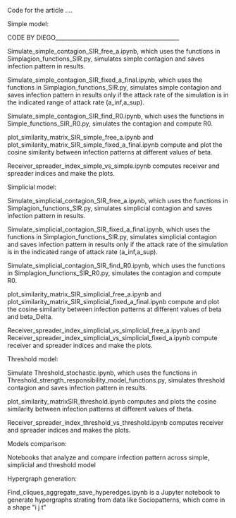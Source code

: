Code for the article ....


Simple model:

CODE BY DIEGO____________________________________________

Simulate_simple_contagion_SIR_free_a.ipynb, which uses the functions in Simplagion_functions_SIR.py, simulates simple contagion and saves infection pattern in results.

Simulate_simple_contagion_SIR_fixed_a_final.ipynb, which uses the functions in Simplagion_functions_SIR.py, simulates simple contagion and saves infection pattern in results only if the attack rate of the simulation is in the indicated range of attack rate (a_inf,a_sup).

Simulate_simple_contagion_SIR_find_R0.ipynb, which uses the functions in Simple_functions_SIR_R0.py, simulates the contagion and compute R0.

plot_similarity_matrix_SIR_simple_free_a.ipynb and plot_similarity_matrix_SIR_simple_fixed_a_final.ipynb compute and plot the cosine similarity between infection patterns at different values of beta.

Receiver_spreader_index_simple_vs_simple.ipynb computes receiver and spreader indices and make the plots.


Simplicial model:

Simulate_simplicial_contagion_SIR_free_a.ipynb, which uses the functions in Simplagion_functions_SIR.py, simulates simplicial contagion and saves infection pattern in results.

Simulate_simplicial_contagion_SIR_fixed_a_final.ipynb, which uses the functions in Simplagion_functions_SIR.py, simulates simplicial contagion and saves infection pattern in results only if the attack rate of the simulation is in the indicated range of attack rate (a_inf,a_sup).

Simulate_simplicial_contagion_SIR_find_R0.ipynb, which uses the functions in Simplagion_functions_SIR_R0.py, simulates the contagion and compute R0.

plot_similarity_matrix_SIR_simplicial_free_a.ipynb and plot_similarity_matrix_SIR_simplicial_fixed_a_final.ipynb compute and plot the cosine similarity between infection patterns at different values of beta and beta_Delta.

Receiver_spreader_index_simplicial_vs_simplicial_free_a.ipynb and Receiver_spreader_index_simplicial_vs_simplicial_fixed_a.ipynb compute receiver and spreader indices and make the plots.

Threshold model:

Simulate Threshold_stochastic.ipynb, which uses the functions in Threshold_strength_responsibility_model_functions.py, simulates threshold contagion and saves infection pattern in results.

plot_similarity_matrixSIR_threshold.ipynb computes and plots the cosine similarity between infection patterns at different values of theta.

Receiver_spreader_index_threshold_vs_threshold.ipynb computes receiver and spreader indices and makes the plots.


Models comparison:

Notebooks that analyze and compare infection pattern across simple, simplicial and threshold model


Hypergraph generation:

Find_cliques_aggregate_save_hyperedges.ipynb is a Jupyter notebook to generate hypergraphs strating from data like Sociopatterns, which come in a shape "i j t"
